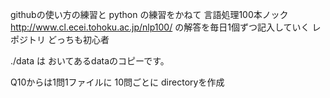 githubの使い方の練習と python の練習をかねて
言語処理100本ノック
http://www.cl.ecei.tohoku.ac.jp/nlp100/
の解答を毎日1個ずつ記入していく レポジトリ
どっちも初心者

./data は おいてあるdataのコピーです。

Q10からは1問1ファイルに
10問ごとに directoryを作成

